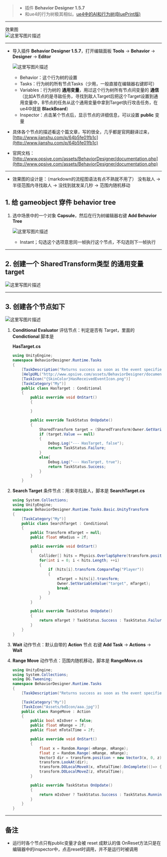 > - 插件 **Behavior Designer 1.5.7**
> - 和ue4的行为树极其相似。[ue4中的AI和行为树(BluePrint版)](http://blog.csdn.net/yangxuan0261/article/details/50272365)

---
效果图  
![这里写图片描述](http://img.blog.csdn.net/20161012170229405)

---
- 导入插件 **Behavior Designer 1.5.7**，打开编辑面板
**Tools** -> **Behavior** -> **Designer** -> **Editor**

	![这里写图片描述](http://img.blog.csdn.net/20161013003426201)
	
	-  Behavior：这个行为树的设置
	- Tasks：行为树的所有节点Tasks（少用，一般直接在编辑器右键即可）
	- Variables：行为树的 **通用变量**，用过这个行为树所有节点间变量的 **通信**（比如A节点的是寻敌任务，寻找到敌人Target后把这个Target设置到通用变量中，B节点的任务从这个通用变量中拿到Target执行攻击任务，在ue4中就是 **BlackBoard**）
	- Inspector：点击某个节点后，显示节点的详细信息，可以设置 **public** 变量

- 具体各个节点的描述看这个篇文章，写的很全，几乎都是官网翻译过来，[http://www.jianshu.com/p/64b5fe01fb1c](http://www.jianshu.com/p/64b5fe01fb1c)
- 官网文档：[http://www.opsive.com/assets/BehaviorDesigner/documentation.php](http://www.opsive.com/assets/BehaviorDesigner/documentation.php)

---
- 效果图的设计是：（markdown的流程图语法有点不熟就不用了）
没有敌人 -> 半径范围内寻找敌人 -> 没找到就发呆几秒 -> 范围内随机移动

## 1. 给 **gameobject** 穿件 behavior tree
1. 选中场景中的一个对象 **Capsule**，然后在行为树编辑器右键  **Add Behavior Tree**

	![这里写图片描述](http://img.blog.csdn.net/20161013005255133)
	
	- Instant；勾选这个选项意思同一帧执行这个节点，不勾选则下一帧执行

---
## 2. 创建一个 **SharedTransform**类型 的通用变量 **target**
 ![这里写图片描述](http://img.blog.csdn.net/20161013010341632)

---
## 3. 创建各个节点如下
![这里写图片描述](http://img.blog.csdn.net/20161013005810000)

1. **Conditional Evaluator** 评估节点：判定是否有 Target，里面的 **Condictional** 脚本是  

	**HasTarget.cs**
	```csharp
	using UnityEngine;
	namespace BehaviorDesigner.Runtime.Tasks
	{
	    [TaskDescription("Returns success as soon as the event specified by eventName has been received.")]
	    [HelpURL("http://www.opsive.com/assets/BehaviorDesigner/documentation.php?id=123")]
	    [TaskIcon("{SkinColor}HasReceivedEventIcon.png")]
	    [TaskCategory("My")]
	    public class HasTarget : Conditional
	    {
	        public override void OnStart()
	        {
	
	        }
	
	        public override TaskStatus OnUpdate()
	        {
	            SharedTransform target = (SharedTransform)Owner.GetVariable("target");
	            if (target.Value == null)
	            {
	                Debug.Log("--- HasTarget, false");
	                return TaskStatus.Failure;
	            }
	            else{
	                Debug.Log("--- HasTarget, true");
	                return TaskStatus.Success;
	            }
	        }
	    }
	```

2. **Search Target** 条件节点：用来寻找敌人，脚本是 
	**SearchTarget.cs**

	```csharp
	using System.Collections;
	using UnityEngine;
	namespace BehaviorDesigner.Runtime.Tasks.Basic.UnityTransform
	{
	    [TaskCategory("My")]
	    public class SearchTarget : Conditional
	    {
	        public Transform mTarget = null;
	        public float mRadius = 2f;
	
	        public override void OnStart()
	        {
	            Collider[] hits = Physics.OverlapSphere(transform.position, mRadius);
	            for(int i = 0; i < hits.Length; ++i)
	            {
	                if (hits[i].transform.CompareTag("Player"))
	                {
	                    mTarget = hits[i].transform;
	                    Owner.SetVariableValue("target", mTarget);
	                    break;
	                }
	            }
	        }
	
	        public override TaskStatus OnUpdate()
	        {
	            return mTarget ? TaskStatus.Success : TaskStatus.Failure;
	        }
	    }
	}
	```

3. **Wait** 动作节点：默认自带的 **Action** 节点
右键 **Add Task** -> **Actions** -> **Wait**

4. **Range Move** 动作节点：范围内随机移动，脚本是
	**RangeMove.cs**

	```csharp
	using UnityEngine;
	using System.Collections;
	using DG.Tweening;
	namespace BehaviorDesigner.Runtime.Tasks
	{
	    [TaskDescription("Returns success as soon as the event specified by eventName has been received.")]
	
	    [TaskCategory("My")]
	    [TaskIcon("Assets/bdIcon/aaa.jpg")]
	    public class RangeMove : Action
	    {
	        public bool mIsOver = false;
	        public float mRange = 2f;
	        public float mTotalTime = 2f;
	
	        public override void OnStart()
	        {
	            float x = Random.Range(-mRange, mRange);
	            float z = Random.Range(-mRange, mRange);
	            Vector3 dir = transform.position + new Vector3(x, 0, z); //dest world position
	            transform.LookAt(dir);
	            transform.DOLocalMoveX(x, mTotalTime).OnComplete(()=> { mIsOver = true; });
	            transform.DOLocalMoveZ(z, mTotalTime);
	        }
	
	        public override TaskStatus OnUpdate()
	        {
	            return mIsOver ? TaskStatus.Success : TaskStatus.Running;
	        }
	    }
	}
	```

---
## 备注
- 运行时各个节点只有public变量才会被 reset 成默认的值
	OnReset方法只是在编辑器中的inspector中，点击reset时调用，并不是运行时被调用
